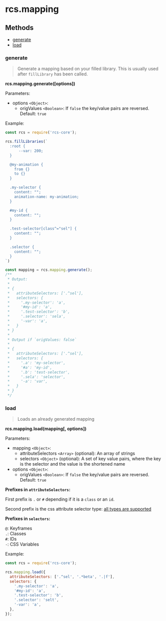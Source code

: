 # rcs.mapping

## Methods
- [generate](#generate)
- [load](#load)

### generate

> Generate a mapping based on your filled library. This is usually used after `fillLibrary` has been called.

**rcs.mapping.generate([options])**

Parameters:
- options `<Object>`:
  - origValues `<Boolean>`: If `false` the key/value pairs are reversed. Default: `true`

Example:

```js
const rcs = require('rcs-core');

rcs.fillLibraries(`
  :root {
      --var: 200;
  }

  @my-animation {
    from {}
    to {}
  }

  .my-selector {
    content: "";
    animation-name: my-animation;
  }

  #my-id {
    content: "";
  }

  .test-selector[class^="sel"] {
    content: "";
  }

  .selector {
    content: "";
  }
`)

const mapping = rcs.mapping.generate();
/**
 * Output:
 *
 * {
 *   attributeSelectors: ['.^sel'],
 *   selectors: {
 *     '.my-selector': 'a',
 *     '#my-id': 'a',
 *     '.test-selector': 'b',
 *     '.selector': 'sela',
 *     '-var': 'a',
 *   }
 * }
 *
 * Output if `origValues: false`
 *
 * {
 *   attributeSelectors: ['.^sel'],
 *   selectors: {
 *     '.a': 'my-selector',
 *     '#a': 'my-id',
 *     '.b': 'test-selector',
 *     '.sela': 'selector',
 *     '-a': 'var',
 *   }
 * }
 */
```

### load

> Loads an already generated mapping

**rcs.mapping.load(mapping[, options])**

Parameters:
- mapping `<Object>`:
  - attributeSelectors `<Array>` (optional): An array of strings
  - selectors `<Object>` (optional): A set of key value pairs, where the key is the selector and the value is the shortened name
- options `<Object>`:
  - origValues `<Boolean>`: If `false` the key/value pairs are reversed. Default: `true`

**Prefixes in `attributeSelectors`:**

First prefix is `.` or `#` depending if it is a `class` or an `id`.

Second prefix is the css attribute selector type: [all types are supported](https://developer.mozilla.org/en-US/docs/Web/CSS/Attribute_selectors#Syntax)

**Prefixes in `selectors`:**

`@`: Keyframes<br />
`.`: Classes<br />
`#`: IDs<br />
`-`: CSS Variables<br />

Example:

```js
const rcs = require('rcs-core');

rcs.mapping.load({
  attributeSelectors: ['.^sel', '.*beta', '.|f'],
  selectors: {
    '.my-selector': 'a',
    '#my-id': 'a',
    '.test-selector': 'b',
    '.selector': 'selt',
    '-var': 'a',
  },
});
```
